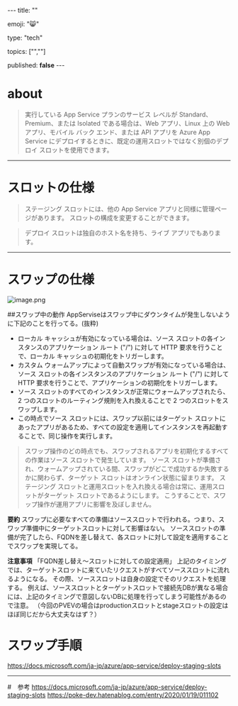--- title: ""

emoji: "😸" 

type: "tech" 

topics: ["",""] 

published: **false**  ---



# about

>実行している App Service プランのサービス レベルが Standard、Premium、または Isolated である場合は、Web アプリ、Linux 上の Web アプリ、モバイル バック エンド、または API アプリを Azure App Service にデプロイするときに、既定の運用スロットではなく別個のデプロイ スロットを使用できます。
---
# スロットの仕様
>ステージング スロットには、他の App Service アプリと同様に管理ページがあります。 スロットの構成を変更することができます。 

>デプロイ スロットは独自のホスト名を持ち、ライブ アプリでもあります。 
---
# スワップの仕様
![image.png](/.attachments/image-8a9a3d90-b1a8-4c87-9881-1c81a48b5139.png)

##スワップ中の動作
AppServiseはスワップ中にダウンタイムが発生しないように下記のことを行ってる。(抜粋)
- ローカル キャッシュが有効になっている場合は、ソース スロットの各インスタンスのアプリケーション ルート ("/") に対して HTTP 要求を行うことで、ローカル キャッシュの初期化をトリガーします。
- カスタム ウォームアップによって自動スワップが有効になっている場合は、ソース スロットの各インスタンスのアプリケーション ルート ("/") に対して HTTP 要求を行うことで、アプリケーションの初期化をトリガーします。
- ソース スロットのすべてのインスタンスが正常にウォームアップされたら、2 つのスロットのルーティング規則を入れ換えることで 2 つのスロットをスワップします。 
- この時点でソース スロットには、スワップ以前にはターゲット スロットにあったアプリがあるため、すべての設定を適用してインスタンスを再起動することで、同じ操作を実行します。

>スワップ操作のどの時点でも、スワップされるアプリを初期化するすべての作業はソース スロットで発生しています。 ソース スロットが準備され、ウォームアップされている間、スワップがどこで成功するか失敗するかに関わらず、ターゲット スロットはオンライン状態に留まります。 ステージング スロットと運用スロットを入れ換える場合は常に、運用スロットがターゲット スロットであるようにします。 こうすることで、スワップ操作が運用アプリに影響を及ぼしません。

**要約**
スワップに必要なすべての準備はソーススロットで行われる。つまり、スワップ準備中にターゲットスロットに対して影響はない。
ソーススロットの準備が完了したら、FQDNを差し替えて、各スロットに対して設定を適用することでスワップを実現してる。

**注意事項**
「FQDN差し替え～スロットに対しての設定適用」
上記のタイミングでは、ターゲットスロットに来ていたリクエストがすべてソーススロットに流れるようになる。
その際、ソーススロットは自身の設定でそのリクエストを処理する。
例えば、ソーススロットとターゲットスロットで接続先DBが異なる場合には、上記のタイミングで意図しないDBに処理を行ってしまう可能性があるので注意。
（今回のPVEVの場合はproductionスロットとstageスロットの設定はほぼ同じだから大丈夫なはず？）


# スワップ手順
https://docs.microsoft.com/ja-jp/azure/app-service/deploy-staging-slots

---
#　参考
https://docs.microsoft.com/ja-jp/azure/app-service/deploy-staging-slots
https://poke-dev.hatenablog.com/entry/2020/01/19/011102